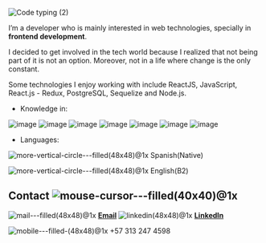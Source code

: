 ![Code typing (2)](https://user-images.githubusercontent.com/75697707/124080750-57111000-da10-11eb-8fe6-dd63956311cf.gif)


I’m a developer who is mainly interested in web technologies, specially in **frontend development**.

I decided to get involved in the tech world because I realized that not being part of it is not an option. Moreover, not in a life where change is the only constant.


Some technologies I enjoy working with include ReactJS, JavaScript, React.js - Redux, PostgreSQL, Sequelize and Node.js.

- Knowledge in:

![image](https://user-images.githubusercontent.com/75386133/118582414-e7450f80-b758-11eb-9b08-5509f392ca82.png)
![image](https://user-images.githubusercontent.com/75386133/118582992-ecef2500-b759-11eb-8335-f05ad2e84bd0.png)
![image](https://user-images.githubusercontent.com/75386133/118583020-f6788d00-b759-11eb-9abe-6da84119892e.png)
![image](https://user-images.githubusercontent.com/75386133/118583034-fb3d4100-b759-11eb-95d5-1893b807eb96.png)
![image](https://user-images.githubusercontent.com/75386133/118583047-009a8b80-b75a-11eb-84b0-7c87acfd8eb2.png)
![image](https://user-images.githubusercontent.com/75386133/118583062-07c19980-b75a-11eb-94e7-29972a814723.png)
![image](https://user-images.githubusercontent.com/75386133/118583077-0f813e00-b75a-11eb-829e-f890a7937198.png)

- Languages:

![more-vertical-circle---filled(48x48)@1x](https://user-images.githubusercontent.com/75697707/124083867-fa175900-da13-11eb-86ff-1e92eb9f3b4d.png)  Spanish(Native)

![more-vertical-circle---filled(48x48)@1x](https://user-images.githubusercontent.com/75697707/124083867-fa175900-da13-11eb-86ff-1e92eb9f3b4d.png)  English(B2)




## Contact ![mouse-cursor---filled(40x40)@1x](https://user-images.githubusercontent.com/75697707/124082497-66915880-da12-11eb-926b-85fe39b14a4f.png)


![mail---filled(48x48)@1x](https://user-images.githubusercontent.com/75697707/124083944-0ef3ec80-da14-11eb-8dce-65b1adbd4709.png)
**[Email](mailto:vivi6410@gmail.com)**
![linkedin(48x48)@1x](https://user-images.githubusercontent.com/75697707/124083976-1d420880-da14-11eb-80fb-d58fca6e6e18.png)
 **[LinkedIn](www.linkedin.com/in/vivian-gutierrez-myc-dev)**

![mobile---filled-(48x48)@1x](https://user-images.githubusercontent.com/75697707/124084274-6befa280-da14-11eb-9796-6877981df0aa.png) +57 313 247 4598
